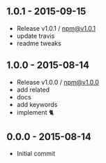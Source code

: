 

## 1.0.1 - 2015-09-15
- Release v1.0.1 / npm@v1.0.1
- update travis
- readme tweaks

## 1.0.0 - 2015-08-14
- Release v1.0.0 / npm@v1.0.0
- add related
- docs
- add keywords
- implement :cat2:

## 0.0.0 - 2015-08-14
- Initial commit